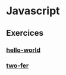 # Javascript

## Exercices

### [hello-world](hello-world/README.md)

### [two-fer](two-fer/README.md)

